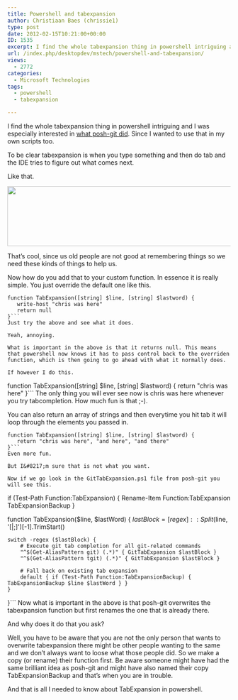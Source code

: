 ```yaml
---
title: Powershell and tabexpansion
author: Christiaan Baes (chrissie1)
type: post
date: 2012-02-15T10:21:00+00:00
ID: 1535
excerpt: I find the whole tabexpansion thing in powershell intriguing and I was especially interested in what posh-git did. Since I wanted to use that in my own scripts too.
url: /index.php/desktopdev/mstech/powershell-and-tabexpansion/
views:
  - 2772
categories:
  - Microsoft Technologies
tags:
  - powershell
  - tabexpansion

---
```

I find the whole tabexpansion thing in powershell intriguing and I was especially interested in [what posh-git did][1]. Since I wanted to use that in my own scripts too.

To be clear tabexpansion is when you type something and then do tab and the IDE tries to figure out what comes next.

Like that.

<div class="image_block">
  <a href="/wp-content/uploads/users/chrissie1/poshgit/poshgit2.png?mtime=1328164953"><img alt="" src="/wp-content/uploads/users/chrissie1/poshgit/poshgit2.png?mtime=1328164953" width="739" height="135" /></a>
</div>

That&#8217;s cool, since us old people are not good at remembering things so we need these kinds of things to help us. 

Now how do you add that to your custom function. In essence it is really simple. You just override the default one like this. 

```
function TabExpansion([string] $line, [string] $lastword) {
   write-host "chris was here"
   return null
}```
Just try the above and see what it does. 

Yeah, annoying. 

What is important in the above is that it returns null. This means that powershell now knows it has to pass control back to the overriden function, which is then going to go ahead with what it normally does.

If however I do this.

```
function TabExpansion([string] $line, [string] $lastword) {
   return "chris was here"
}```
The only thing you will ever see now is chris was here whenever you try tabcompletion. How much fun is that ;-).

You can also return an array of strings and then everytime you hit tab it will loop through the elements you passed in.

```
function TabExpansion([string] $line, [string] $lastword) {
   return "chris was here", "and here", "and there"
}```
Even more fun.

But I&#8217;m sure that is not what you want.

Now if we go look in the GitTabExpansion.ps1 file from posh-git you will see this.

```
if (Test-Path Function:TabExpansion) {
    Rename-Item Function:TabExpansion TabExpansionBackup
}

function TabExpansion($line, $lastWord) {
    $lastBlock = [regex]::Split($line, '[|;]')[-1].TrimStart()

    switch -regex ($lastBlock) {
        # Execute git tab completion for all git-related commands
        "^$(Get-AliasPattern git) (.*)" { GitTabExpansion $lastBlock }
        "^$(Get-AliasPattern tgit) (.*)" { GitTabExpansion $lastBlock }

        # Fall back on existing tab expansion
        default { if (Test-Path Function:TabExpansionBackup) { TabExpansionBackup $line $lastWord } }
    }
}```
Now what is important in the above is that posh-git overwrites the tabexpansion function but first renames the one that is already there. 

And why does it do that you ask?

Well, you have to be aware that you are not the only person that wants to overwrite tabexpansion there might be other people wanting to the same and we don&#8217;t always want to loose what those people did. So we make a copy (or rename) their function first. <span class="MT_red">Be aware someone might have had the same brilliant idea as posh-git and might have also named their copy TabExpansionBackup and that&#8217;s when you are in trouble.</span>

And that is all I needed to know about TabExpansion in powershell.

 [1]: /index.php/DesktopDev/MSTech/posh-git-in-the-nuget